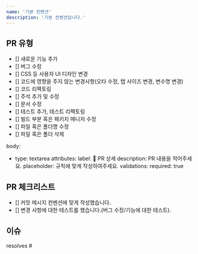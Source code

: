```yaml
---
name: '기본 컨벤션'
description: '기본 컨벤션입니다.'
---
```


## PR 유형

- [] 새로운 기능 추가
- [] 버그 수정
- [] CSS 등 사용자 UI 디자인 변경
- [] 코드에 영향을 주지 않는 변경사항(오타 수정, 탭 사이즈 변경, 변수명 변경)
- [] 코드 리팩토링
- [] 주석 추가 및 수정
- [] 문서 수정
- [] 테스트 추가, 테스트 리팩토링
- [] 빌드 부분 혹은 패키지 매니저 수정
- [] 파일 혹은 폴더명 수정
- [] 파일 혹은 폴더 삭제

body:

- type: textarea
  attributes:
  label: 📄 PR 상세
  description: PR 내용을 적어주세요.
  placeholder: 규칙에 맞게 작성하여주세요.
  validations:
  required: true

## PR 체크리스트

<!-- PR이 다음 요구 사항을 충족하는지 확인하세요. -->

- [] 커밋 메시지 컨벤션에 맞게 작성했습니다.
- [] 변경 사항에 대한 테스트를 했습니다.(버그 수정/기능에 대한 테스트).

## 이슈

<!-- 이슈 키워드와 함께 #을 입력한 후 이슈 번호를 선택해주세요. -->
<!-- 에시 : resolves #1 -->

resolves #
